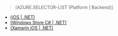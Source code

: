 ﻿> [AZURE.SELECTOR-LIST (Platform | Backend)]
- [(iOS | .NET)](/ja-jp/documentation/articles/mobile-services-dotnet-backend-ios-adal-sso-authentication/)
- [(Windows Store C# | .NET)](/ja-jp/documentation/articles/mobile-services-windows-store-dotnet-adal-sso-authentication/)
- [(Xamarin iOS | .NET)](/ja-jp/documentation/articles/mobile-services-dotnet-backend-xamarin-ios-adal-sso-authentication/)

<!--HONumber=42-->
